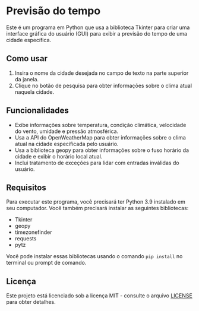 # Previsão do tempo

Este é um programa em Python que usa a biblioteca Tkinter para criar uma interface gráfica do usuário (GUI) para exibir a previsão do tempo de uma cidade específica.

## Como usar

1. Insira o nome da cidade desejada no campo de texto na parte superior da janela.
2. Clique no botão de pesquisa para obter informações sobre o clima atual naquela cidade.

## Funcionalidades

- Exibe informações sobre temperatura, condição climática, velocidade do vento, umidade e pressão atmosférica.
- Usa a API do OpenWeatherMap para obter informações sobre o clima atual na cidade especificada pelo usuário.
- Usa a biblioteca geopy para obter informações sobre o fuso horário da cidade e exibir o horário local atual.
- Inclui tratamento de exceções para lidar com entradas inválidas do usuário.

## Requisitos

Para executar este programa, você precisará ter Python 3.9 instalado em seu computador. Você também precisará instalar as seguintes bibliotecas:

- Tkinter
- geopy
- timezonefinder
- requests
- pytz

Você pode instalar essas bibliotecas usando o comando `pip install` no terminal ou prompt de comando.

## Licença

Este projeto está licenciado sob a licença MIT - consulte o arquivo [LICENSE](LICENSE) para obter detalhes.

